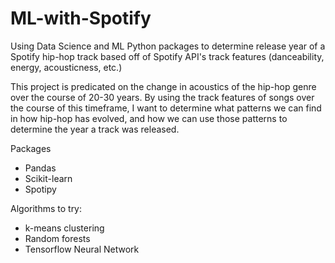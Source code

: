 # ML-with-Spotify
Using Data Science and ML Python packages to determine release year of a Spotify hip-hop track based off of Spotify API's track features (danceability, energy, acousticness, etc.)

This project is predicated on the change in acoustics of the hip-hop genre over the course of 20-30 years. By using the track features of songs over the course of this timeframe, I want to determine what patterns we can find in how hip-hop has evolved, and how we can use those patterns to determine the year a track was released.

Packages
* Pandas
* Scikit-learn
* Spotipy

Algorithms to try:
* k-means clustering
* Random forests
* Tensorflow Neural Network
